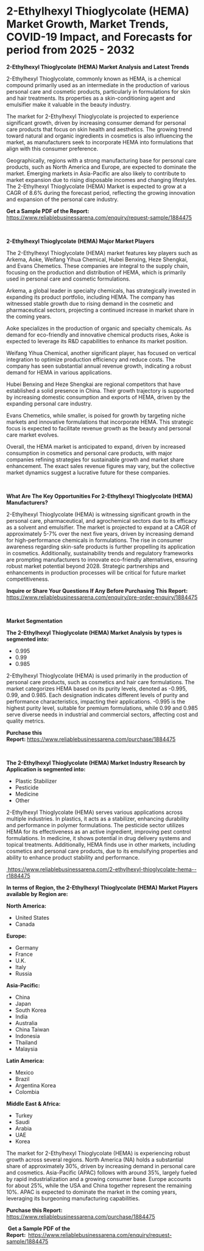 <p><h1>2-Ethylhexyl Thioglycolate (HEMA) Market Growth, Market Trends, COVID-19 Impact, and Forecasts for period from 2025 - 2032</h1></p><p><strong>2-Ethylhexyl Thioglycolate (HEMA) Market Analysis and Latest Trends</strong></p>
<p><p>2-Ethylhexyl Thioglycolate, commonly known as HEMA, is a chemical compound primarily used as an intermediate in the production of various personal care and cosmetic products, particularly in formulations for skin and hair treatments. Its properties as a skin-conditioning agent and emulsifier make it valuable in the beauty industry.</p><p>The market for 2-Ethylhexyl Thioglycolate is projected to experience significant growth, driven by increasing consumer demand for personal care products that focus on skin health and aesthetics. The growing trend toward natural and organic ingredients in cosmetics is also influencing the market, as manufacturers seek to incorporate HEMA into formulations that align with this consumer preference.</p><p>Geographically, regions with a strong manufacturing base for personal care products, such as North America and Europe, are expected to dominate the market. Emerging markets in Asia-Pacific are also likely to contribute to market expansion due to rising disposable incomes and changing lifestyles. The 2-Ethylhexyl Thioglycolate (HEMA) Market is expected to grow at a CAGR of 8.6% during the forecast period, reflecting the growing innovation and expansion of the personal care industry.</p></p>
<p><strong>Get a Sample PDF of the Report:&nbsp;</strong> <a href="https://www.reliablebusinessarena.com/enquiry/request-sample/1884475?utm_campaign=3453&utm_medium=2&utm_source=Github&utm_content=ia&utm_term=15042025&utm_id=2-ethylhexyl-thioglycolate-hema">https://www.reliablebusinessarena.com/enquiry/request-sample/1884475</a></p>
<p>&nbsp;</p>
<p><strong>2-Ethylhexyl Thioglycolate (HEMA) Major Market Players</strong></p>
<p><p>The 2-Ethylhexyl Thioglycolate (HEMA) market features key players such as Arkema, Aoke, Weifang Yihua Chemical, Hubei Benxing, Heze Shengkai, and Evans Chemetics. These companies are integral to the supply chain, focusing on the production and distribution of HEMA, which is primarily used in personal care and cosmetic formulations.</p><p>Arkema, a global leader in specialty chemicals, has strategically invested in expanding its product portfolio, including HEMA. The company has witnessed stable growth due to rising demand in the cosmetic and pharmaceutical sectors, projecting a continued increase in market share in the coming years.</p><p>Aoke specializes in the production of organic and specialty chemicals. As demand for eco-friendly and innovative chemical products rises, Aoke is expected to leverage its R&D capabilities to enhance its market position. </p><p>Weifang Yihua Chemical, another significant player, has focused on vertical integration to optimize production efficiency and reduce costs. The company has seen substantial annual revenue growth, indicating a robust demand for HEMA in various applications.</p><p>Hubei Benxing and Heze Shengkai are regional competitors that have established a solid presence in China. Their growth trajectory is supported by increasing domestic consumption and exports of HEMA, driven by the expanding personal care industry.</p><p>Evans Chemetics, while smaller, is poised for growth by targeting niche markets and innovative formulations that incorporate HEMA. This strategic focus is expected to facilitate revenue growth as the beauty and personal care market evolves.</p><p>Overall, the HEMA market is anticipated to expand, driven by increased consumption in cosmetics and personal care products, with major companies refining strategies for sustainable growth and market share enhancement. The exact sales revenue figures may vary, but the collective market dynamics suggest a lucrative future for these companies.</p></p>
<p>&nbsp;</p>
<p><strong>What Are The Key Opportunities For 2-Ethylhexyl Thioglycolate (HEMA) Manufacturers?</strong></p>
<p><p>2-Ethylhexyl Thioglycolate (HEMA) is witnessing significant growth in the personal care, pharmaceutical, and agrochemical sectors due to its efficacy as a solvent and emulsifier. The market is projected to expand at a CAGR of approximately 5-7% over the next five years, driven by increasing demand for high-performance chemicals in formulations. The rise in consumer awareness regarding skin-safe products is further propelling its application in cosmetics. Additionally, sustainability trends and regulatory frameworks are prompting manufacturers to innovate eco-friendly alternatives, ensuring robust market potential beyond 2028. Strategic partnerships and enhancements in production processes will be critical for future market competitiveness.</p></p>
<p><strong>Inquire or Share Your Questions If Any Before Purchasing This Report:</strong> <a href="https://www.reliablebusinessarena.com/enquiry/pre-order-enquiry/1884475?utm_campaign=3453&utm_medium=2&utm_source=Github&utm_content=ia&utm_term=15042025&utm_id=2-ethylhexyl-thioglycolate-hema">https://www.reliablebusinessarena.com/enquiry/pre-order-enquiry/1884475</a></p>
<p>&nbsp;</p>
<p><strong>Market Segmentation</strong></p>
<p><strong>The 2-Ethylhexyl Thioglycolate (HEMA) Market Analysis by types is segmented into:</strong></p>
<p><ul><li>0.995</li><li>0.99</li><li>0.985</li></ul></p>
<p><p>2-Ethylhexyl Thioglycolate (HEMA) is used primarily in the production of personal care products, such as cosmetics and hair care formulations. The market categorizes HEMA based on its purity levels, denoted as -0.995, 0.99, and 0.985. Each designation indicates different levels of purity and performance characteristics, impacting their applications. -0.995 is the highest purity level, suitable for premium formulations, while 0.99 and 0.985 serve diverse needs in industrial and commercial sectors, affecting cost and quality metrics.</p></p>
<p><strong>Purchase this Report:&nbsp;</strong><a href="https://www.reliablebusinessarena.com/purchase/1884475?utm_campaign=3453&utm_medium=2&utm_source=Github&utm_content=ia&utm_term=15042025&utm_id=2-ethylhexyl-thioglycolate-hema">https://www.reliablebusinessarena.com/purchase/1884475</a></p>
<p>&nbsp;</p>
<p><strong>The 2-Ethylhexyl Thioglycolate (HEMA) Market Industry Research by Application is segmented into:</strong></p>
<p><ul><li>Plastic Stabilizer</li><li>Pesticide</li><li>Medicine</li><li>Other</li></ul></p>
<p><p>2-Ethylhexyl Thioglycolate (HEMA) serves various applications across multiple industries. In plastics, it acts as a stabilizer, enhancing durability and performance in polymer formulations. The pesticide sector utilizes HEMA for its effectiveness as an active ingredient, improving pest control formulations. In medicine, it shows potential in drug delivery systems and topical treatments. Additionally, HEMA finds use in other markets, including cosmetics and personal care products, due to its emulsifying properties and ability to enhance product stability and performance.</p></p>
<p><a href="https://www.reliablebusinessarena.com/2-ethylhexyl-thioglycolate-hema--r1884475?utm_campaign=3453&utm_medium=2&utm_source=Github&utm_content=ia&utm_term=15042025&utm_id=2-ethylhexyl-thioglycolate-hema">&nbsp;https://www.reliablebusinessarena.com/2-ethylhexyl-thioglycolate-hema--r1884475</a></p>
<p><strong>In terms of Region, the 2-Ethylhexyl Thioglycolate (HEMA) Market Players available by Region are:</strong></p>
<p>
    <p> <strong> North America: </strong>
        <ul>
            <li>United States</li>
            <li>Canada</li>
        </ul>
        </p> 
    <p> <strong> Europe: </strong>
        <ul>
            <li>Germany</li>
            <li>France</li>
            <li>U.K.</li>
            <li>Italy</li>
            <li>Russia</li>
        </ul>
        </p> 
    <p> <strong> Asia-Pacific: </strong>
        <ul>
            <li>China</li>
            <li>Japan</li>
            <li>South Korea</li>
            <li>India</li>
            <li>Australia</li>
            <li>China Taiwan</li>
            <li>Indonesia</li>
            <li>Thailand</li>
            <li>Malaysia</li>
        </ul>
        </p> 
    <p> <strong> Latin America: </strong>
        <ul>
            <li>Mexico</li>
            <li>Brazil</li>
            <li>Argentina Korea</li>
            <li>Colombia</li>
        </ul>
        </p> 
    <p> <strong> Middle East & Africa: </strong>
        <ul>
            <li>Turkey</li>
            <li>Saudi</li>
            <li>Arabia</li>
            <li>UAE</li>
            <li>Korea</li>
        </ul>
    </p>
    </p>
<p><p>The market for 2-Ethylhexyl Thioglycolate (HEMA) is experiencing robust growth across several regions. North America (NA) holds a substantial share of approximately 30%, driven by increasing demand in personal care and cosmetics. Asia-Pacific (APAC) follows with around 35%, largely fueled by rapid industrialization and a growing consumer base. Europe accounts for about 25%, while the USA and China together represent the remaining 10%. APAC is expected to dominate the market in the coming years, leveraging its burgeoning manufacturing capabilities.</p></p>
<p><strong>Purchase this Report: </strong><a href="https://www.reliablebusinessarena.com/purchase/1884475?utm_campaign=3453&utm_medium=2&utm_source=Github&utm_content=ia&utm_term=15042025&utm_id=2-ethylhexyl-thioglycolate-hema">https://www.reliablebusinessarena.com/purchase/1884475</a></p>
<p>&nbsp;<strong>Get a Sample PDF of the Report:&nbsp;&nbsp;</strong><a href="https://www.reliablebusinessarena.com/enquiry/request-sample/1884475?utm_campaign=3453&utm_medium=2&utm_source=Github&utm_content=ia&utm_term=15042025&utm_id=2-ethylhexyl-thioglycolate-hema">https://www.reliablebusinessarena.com/enquiry/request-sample/1884475</a></p>
<p><strong></strong></p>
<p><p></p><p></p><p></p></p>